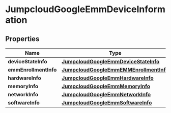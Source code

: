 

# JumpcloudGoogleEmmDeviceInformation


## Properties

| Name | Type | Description | Notes |
|------------ | ------------- | ------------- | -------------|
|**deviceStateInfo** | [**JumpcloudGoogleEmmDeviceStateInfo**](JumpcloudGoogleEmmDeviceStateInfo.md) |  |  [optional] |
|**emmEnrollmentInfo** | [**JumpcloudGoogleEmmEMMEnrollmentInfo**](JumpcloudGoogleEmmEMMEnrollmentInfo.md) |  |  [optional] |
|**hardwareInfo** | [**JumpcloudGoogleEmmHardwareInfo**](JumpcloudGoogleEmmHardwareInfo.md) |  |  [optional] |
|**memoryInfo** | [**JumpcloudGoogleEmmMemoryInfo**](JumpcloudGoogleEmmMemoryInfo.md) |  |  [optional] |
|**networkInfo** | [**JumpcloudGoogleEmmNetworkInfo**](JumpcloudGoogleEmmNetworkInfo.md) |  |  [optional] |
|**softwareInfo** | [**JumpcloudGoogleEmmSoftwareInfo**](JumpcloudGoogleEmmSoftwareInfo.md) |  |  [optional] |



